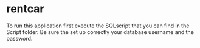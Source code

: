 # rentcar
To run this application first execute the SQLscript that you can find in the Script folder. Be sure the set up correctly your database username and the password.

